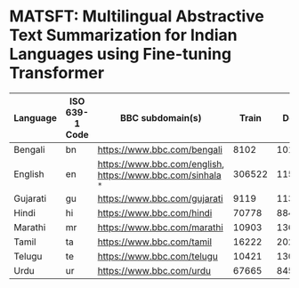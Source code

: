 # MATSFT: Multilingual  Abstractive Text Summarization  for Indian Languages using Fine-tuning Transformer


Language      | ISO 639-1 Code | BBC subdomain(s) | Train | Dev | Test | Total | Link
--------------|----------------|------------------|-------|-----|------|-------|-----
Bengali | bn | https://www.bbc.com/bengali | 8102 | 1012 | 1012 | 10126 | [Download](https://docs.google.com/uc?export=download&id=1h3GY8Pk1xV3DWo3Ewc9ZJQ4bU7tCS_1R)
English | en | https://www.bbc.com/english, https://www.bbc.com/sinhala `*` | 306522 | 11535 | 11535 | 329592 | [Download](https://docs.google.com/uc?export=download&id=1KlTW4WTHzDdmigZnqBLdRTCkamISortQ)
Gujarati | gu | https://www.bbc.com/gujarati | 9119 | 1139 | 1139 | 11397 | [Download](https://docs.google.com/uc?export=download&id=1IJdTIR_Im2Saa_F2tW5UNnU2g_dWp1wG)
Hindi | hi | https://www.bbc.com/hindi | 70778 | 8847 | 8847 | 88472 | [Download](https://docs.google.com/uc?export=download&id=1H3PxMwEFyzNxGXpM0KMPOkt4UcdHbiky)
Marathi | mr | https://www.bbc.com/marathi | 10903 | 1362 | 1362 | 13627 | [Download](https://docs.google.com/uc?export=download&id=1WJNQ5PqqM4FPq7VSWezx1-OFOlZ9dUiU)
Tamil | ta | https://www.bbc.com/tamil | 16222 | 2027 | 2027 | 20276 | [Download](https://docs.google.com/uc?export=download&id=1ukjkPZktUBvckWliCSotUZYXBalZ3t7h)
Telugu | te | https://www.bbc.com/telugu | 10421 | 1302 | 1302 | 13025 | [Download](https://docs.google.com/uc?export=download&id=1cTbqTwYPu5U09U1mBVIN3b71W4B17gOl)
Urdu | ur | https://www.bbc.com/urdu | 67665 | 8458 | 8458 | 84581 | [Download](https://docs.google.com/uc?export=download&id=1Vie5jfHyHBkkW6jLbFNU5qjStcHstOKn)

